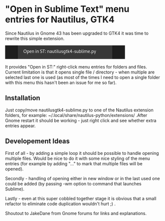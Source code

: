 # "Open in Sublime Text" menu entries for Nautilus, GTK4

Since Nautilus in Gnome 43 has been upgraded to GTK4 it was time to rewrite this simple extension.

![Open in Sublime sample](open_in_st.png)

It provides "Open in ST:" right-click menu entries for folders and files. Current limitation is that it opens single file / directory - when multiple are selected last one is used (as most of the times I need to open a single folder with this menu this hasn't been an issue for me so far).

## Installation

Just copy/move nautilusgtk4-sublime.py to one of the Nautilus extension folders, for example: ~/.local/share/nautilus-python/extensions/ .After Gnome restart it should be working - just right click and see whether extra entries appear.
## Developement Ideas

First of all - by adding a simple loop it should be possible to handle  opening multiple files. Would be nice to do it with some nice styling of the menu entries (for example by adding "..." to mark that multiple files will be opened).

Secondly - handling of opening either in new window or in the last used one could be added (by passing -wm option to command that launches Sublime).

Lastly - even at this super cobbled together stage it is obvious that a small refactor to eliminate code duplication wouldn't hurt ;) .

Shoutout to JakeDane from Gnome forums for links and explanations.